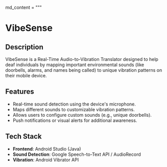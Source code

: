 md_content = """
# VibeSense

## Description
VibeSense is a Real-Time Audio-to-Vibration Translator designed to help deaf individuals by mapping important environmental sounds (like doorbells, alarms, and names being called) to unique vibration patterns on their mobile device.

## Features
- Real-time sound detection using the device's microphone.
- Maps different sounds to customizable vibration patterns.
- Allows users to configure custom sounds (e.g., unique doorbells).
- Push notifications or visual alerts for additional awareness.

## Tech Stack
- **Frontend**: Android Studio (Java)
- **Sound Detection**: Google Speech-to-Text API / AudioRecord
- **Vibration**: Android Vibrator API
